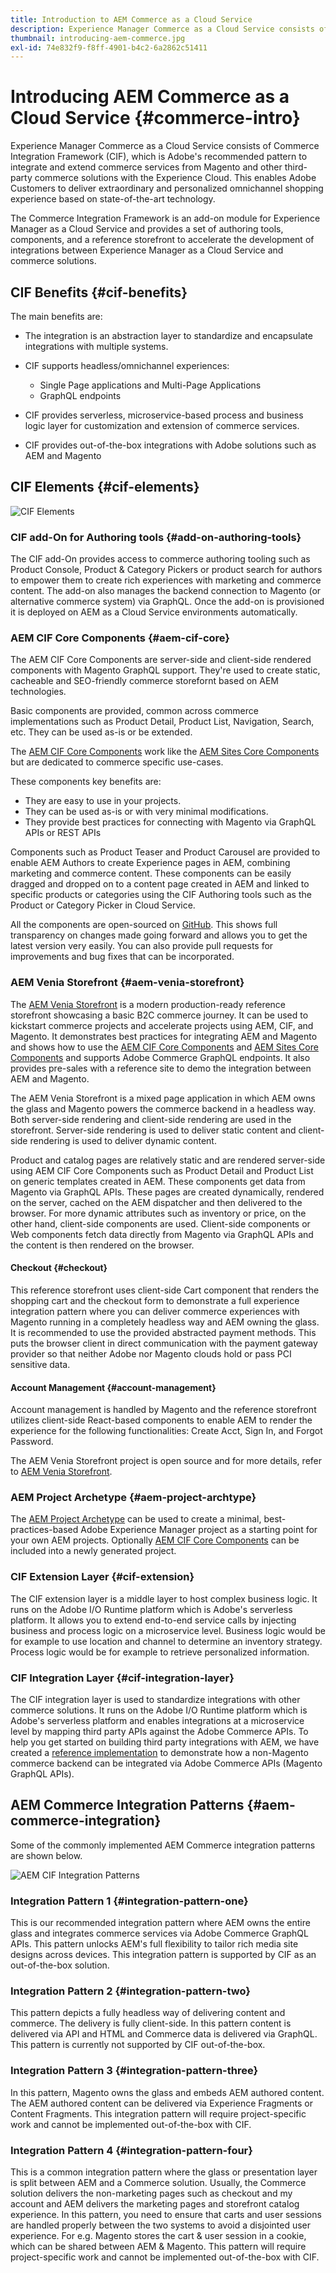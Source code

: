 ```yaml
---
title: Introduction to AEM Commerce as a Cloud Service
description: Experience Manager Commerce as a Cloud Service consists of Commerce Integration Framework (CIF), which is Adobe's recommended pattern to integrate and extend commerce services from Magento and other third-party commerce solutions with the Experience Cloud.
thumbnail: introducing-aem-commerce.jpg
exl-id: 74e832f9-f8ff-4901-b4c2-6a2862c51411
---
```

# Introducing AEM Commerce as a Cloud Service {#commerce-intro}

Experience Manager Commerce as a Cloud Service consists of Commerce Integration Framework (CIF), which is Adobe's recommended pattern to integrate and extend commerce services from Magento and other third-party commerce solutions with the Experience Cloud. This enables Adobe Customers to deliver extraordinary and personalized omnichannel shopping experience based on state-of-the-art technology.

The Commerce Integration Framework is an add-on module for Experience Manager as a Cloud Service and provides a set of authoring tools, components, and a reference storefront to accelerate the development of integrations between Experience Manager as a Cloud Service and commerce solutions.

## CIF Benefits {#cif-benefits}

The main benefits are:

* The integration is an abstraction layer to standardize and encapsulate integrations with multiple systems. 

* CIF supports headless/omnichannel experiences:

   * Single Page applications and Multi-Page Applications
   * GraphQL endpoints
   
* CIF provides serverless, microservice-based process and business logic layer for customization and extension of commerce services.

* CIF provides out-of-the-box integrations with Adobe solutions such as AEM and Magento

## CIF Elements {#cif-elements}

![CIF Elements](/help/commerce-cloud/assets/cif-overview1.jpg)


### CIF add-On for Authoring tools {#add-on-authoring-tools}

The CIF add-On provides access to commerce authoring tooling such as Product Console, Product & Category Pickers or product search for authors to empower them to create rich experiences with marketing and commerce content. The add-on also manages the backend connection to Magento (or alternative commerce system) via GraphQL. Once the add-on is provisioned it is deployed on AEM as a Cloud Service environments automatically.

### AEM CIF Core Components {#aem-cif-core}

The AEM CIF Core Components are server-side and client-side rendered components with Magento GraphQL support. They're used to create static, cacheable and SEO-friendly commerce storefornt based on AEM technologies.

Basic components are provided, common across commerce implementations such as Product Detail, Product List, Navigation, Search, etc. They can be used as-is or be extended.

The [AEM CIF Core Components](https://github.com/adobe/aem-core-cif-components) work like the [AEM Sites Core Components](https://github.com/adobe/aem-core-wcm-components) but are dedicated to commerce specific use-cases.

These components key benefits are:

* They are easy to use in your projects.
* They can be used as-is or with very minimal modifications.
* They provide best practices for connecting with Magento via GraphQL APIs or REST APIs

Components such as Product Teaser and Product Carousel are provided to enable AEM Authors to create Experience pages in AEM, combining marketing and commerce content. These components can be easily dragged and dropped on to a content page created in AEM and linked to specific products or categories using the CIF Authoring tools such as the Product or Category Picker in Cloud Service.

All the components are open-sourced on [GitHub](https://github.com/adobe/aem-core-cif-components). This shows full transparency on changes made going forward and allows you to get the latest version very easily. You can also provide pull requests for improvements and bug fixes that can be incorporated.

### AEM Venia Storefront {#aem-venia-storefront}

The [AEM Venia Storefront](https://github.com/adobe/aem-cif-guides-venia) is a modern production-ready reference storefront showcasing a basic B2C commerce journey. It can be used to kickstart commerce projects and accelerate projects using AEM, CIF, and Magento. It demonstrates best practices for integrating AEM and Magento and shows how to use the [AEM CIF Core Components](https://github.com/adobe/aem-core-cif-components) and [AEM Sites Core Components](https://github.com/adobe/aem-core-wcm-components) and supports Adobe Commerce GraphQL endpoints. It also provides pre-sales with a reference site to demo the integration between AEM and Magento.

The AEM Venia Storefront is a mixed page application in which AEM owns the glass and Magento powers the commerce backend in a headless way. Both server-side rendering and client-side rendering are used in the storefront. Server-side rendering is used to deliver static content and client-side rendering is used to deliver dynamic content.

Product and catalog pages are relatively static and are rendered server-side using AEM CIF Core Components such as Product Detail and Product List on generic templates created in AEM. These components get data from Magento via GraphQL APIs.
These pages are created dynamically, rendered on the server, cached on the AEM dispatcher and then delivered to the browser.
For more dynamic attributes such as inventory or price, on the other hand, client-side components are used. Client-side components or Web components fetch data directly from Magento via GraphQL APIs and the content is then rendered on the browser.

#### Checkout {#checkout}

This reference storefront uses client-side Cart component that renders the shopping cart and the checkout form to demonstrate a full experience integration pattern where you can deliver commerce experiences with Magento running in a completely headless way and AEM owning the glass. It is recommended to use the provided abstracted payment methods. This puts the browser client in direct communication with the payment gateway provider so that neither Adobe nor Magento clouds hold or pass PCI sensitive data.

#### Account Management {#account-management}

Account management is handled by Magento and the reference storefront utilizes client-side React-based components to enable AEM to render the experience for the following functionalities: Create Acct, Sign In, and Forgot Password.

The AEM Venia Storefront project is open source and for more details, refer to [AEM Venia Storefront](https://github.com/adobe/aem-cif-guides-venia).

### AEM Project Archetype {#aem-project-archtype}

The [AEM Project Archetype](https://docs.adobe.com/content/help/en/experience-manager-core-components/using/developing/archetype/overview.html) can be used to create a minimal, best-practices-based Adobe Experience Manager project as a starting point for your own AEM projects. Optionally [AEM CIF Core Components](https://github.com/adobe/aem-core-cif-components) can be included into a newly generated project.

### CIF Extension Layer {#cif-extension}

The CIF extension layer is a middle layer to host complex business logic. It runs on the Adobe I/O Runtime platform which is Adobe's serverless platform. It allows you to extend end-to-end service calls by injecting business and process logic on a microservice level. Business logic would be for example to use location and channel to determine an inventory strategy. Process logic would be for example to retrieve personalized information. 

### CIF Integration Layer {#cif-integration-layer}

The CIF integration layer is used to standardize integrations with other commerce solutions. It runs on the Adobe I/O Runtime platform which is Adobe's serverless platform and enables integrations at a microservice level by mapping third party APIs against the Adobe Commerce APIs. To help you get started on building third party integrations with AEM, we have created a [reference implementation](https://github.com/adobe/commerce-cif-graphql-integration-reference) to demonstrate how a non-Magento commerce backend can be integrated via Adobe Commerce APIs (Magento GraphQL APIs). 

## AEM Commerce Integration Patterns {#aem-commerce-integration}

Some of the commonly implemented AEM Commerce integration patterns are shown below.

![AEM CIF Integration Patterns](/help/commerce-cloud/assets/aem-cif-integration-patterns-updated.JPG)


### Integration Pattern 1 {#integration-pattern-one}

This is our recommended integration pattern where AEM owns the entire glass and integrates commerce services via Adobe Commerce GraphQL APIs. This pattern unlocks AEM's full flexibility to tailor rich media site designs across devices. This integration pattern is supported by CIF as an out-of-the-box solution.


### Integration Pattern 2 {#integration-pattern-two}

This pattern depicts a fully headless way of delivering content and commerce. The delivery is fully client-side. In this pattern content is delivered via API and HTML and Commerce data is delivered via GraphQL. This pattern is currently not supported by CIF out-of-the-box.
 

### Integration Pattern 3 {#integration-pattern-three}

In this pattern, Magento owns the glass and embeds AEM authored content. The AEM authored content can be delivered via Experience Fragments or Content Fragments. This integration pattern will require project-specific work and cannot be implemented out-of-the-box with CIF.


### Integration Pattern 4 {#integration-pattern-four}

This is a common integration pattern where the glass or presentation layer is split between AEM and a Commerce solution. Usually, the Commerce solution delivers the non-marketing pages such as checkout and my account and AEM delivers the marketing pages and storefront catalog experience. In this pattern, you need to ensure that carts and user sessions are handled properly between the two systems to avoid a disjointed user experience. For e.g. Magento stores the cart & user session in a cookie, which can be shared between AEM & Magento. This pattern will require project-specific work and cannot be implemented out-of-the-box with CIF.
